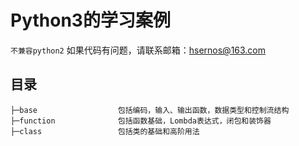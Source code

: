 # Python3的学习案例
  `不兼容python2`
  如果代码有问题，请联系邮箱：hsernos@163.com
## 目录
```
├─base                  包括编码，输入、输出函数，数据类型和控制流结构
├─function              包括函数基础，Lombda表达式，闭包和装饰器
├─class                 包括类的基础和高阶用法
```
